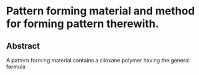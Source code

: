 # Pattern forming material and method for forming pattern therewith.

## Abstract
A pattern forming material contains a siloxane polymer having the general formula